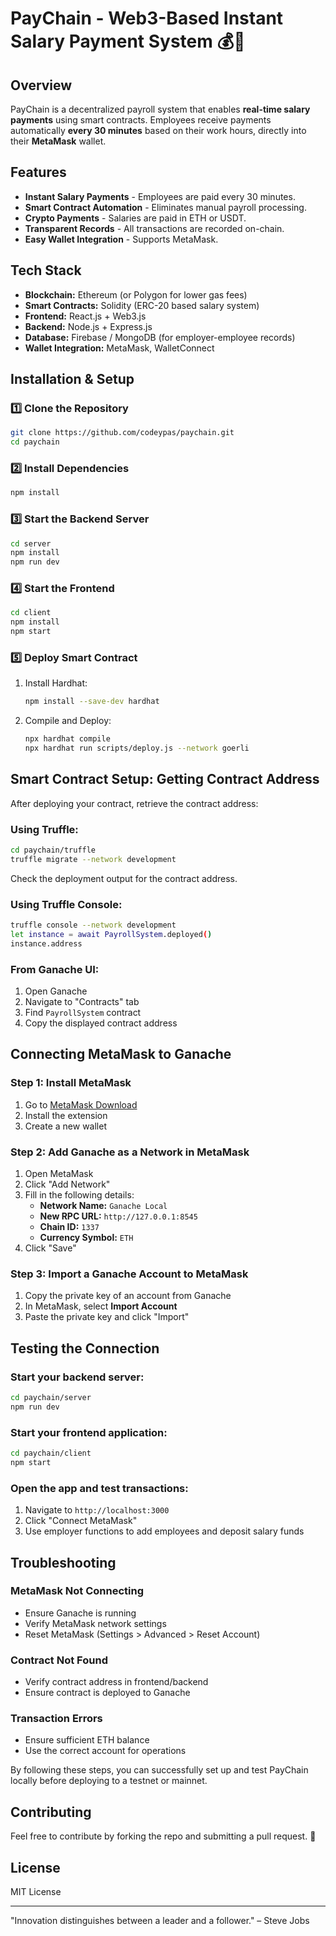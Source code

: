 # PayChain - Web3-Based Instant Salary Payment System 💰🚀

## Overview
PayChain is a decentralized payroll system that enables **real-time salary payments** using smart contracts. Employees receive payments automatically **every 30 minutes** based on their work hours, directly into their **MetaMask** wallet.

## Features
- **Instant Salary Payments** - Employees are paid every 30 minutes.
- **Smart Contract Automation** - Eliminates manual payroll processing.
- **Crypto Payments** - Salaries are paid in ETH or USDT.
- **Transparent Records** - All transactions are recorded on-chain.
- **Easy Wallet Integration** - Supports MetaMask.

## Tech Stack
- **Blockchain:** Ethereum (or Polygon for lower gas fees)
- **Smart Contracts:** Solidity (ERC-20 based salary system)
- **Frontend:** React.js + Web3.js
- **Backend:** Node.js + Express.js
- **Database:** Firebase / MongoDB (for employer-employee records)
- **Wallet Integration:** MetaMask, WalletConnect

## Installation & Setup

### 1️⃣ Clone the Repository
```bash
git clone https://github.com/codeypas/paychain.git
cd paychain
```

### 2️⃣ Install Dependencies
```bash
npm install
```

### 3️⃣ Start the Backend Server
```bash
cd server
npm install
npm run dev
```

### 4️⃣ Start the Frontend
```bash
cd client
npm install
npm start
```

### 5️⃣ Deploy Smart Contract
1. Install Hardhat:
   ```bash
   npm install --save-dev hardhat
   ```
2. Compile and Deploy:
   ```bash
   npx hardhat compile
   npx hardhat run scripts/deploy.js --network goerli
   ```

## Smart Contract Setup: Getting Contract Address

After deploying your contract, retrieve the contract address:

### Using Truffle:
```bash
cd paychain/truffle
truffle migrate --network development
```
Check the deployment output for the contract address.

### Using Truffle Console:
```bash
truffle console --network development
let instance = await PayrollSystem.deployed()
instance.address
```

### From Ganache UI:
1. Open Ganache
2. Navigate to "Contracts" tab
3. Find `PayrollSystem` contract
4. Copy the displayed contract address

## Connecting MetaMask to Ganache

### Step 1: Install MetaMask
1. Go to [MetaMask Download](https://metamask.io/download/)
2. Install the extension
3. Create a new wallet

### Step 2: Add Ganache as a Network in MetaMask
1. Open MetaMask
2. Click "Add Network"
3. Fill in the following details:
   - **Network Name:** `Ganache Local`
   - **New RPC URL:** `http://127.0.0.1:8545`
   - **Chain ID:** `1337`
   - **Currency Symbol:** `ETH`
4. Click "Save"

### Step 3: Import a Ganache Account to MetaMask
1. Copy the private key of an account from Ganache
2. In MetaMask, select **Import Account**
3. Paste the private key and click "Import"

## Testing the Connection

### Start your backend server:
```bash
cd paychain/server
npm run dev
```

### Start your frontend application:
```bash
cd paychain/client
npm start
```

### Open the app and test transactions:
1. Navigate to `http://localhost:3000`
2. Click "Connect MetaMask"
3. Use employer functions to add employees and deposit salary funds

## Troubleshooting

### MetaMask Not Connecting
- Ensure Ganache is running
- Verify MetaMask network settings
- Reset MetaMask (Settings > Advanced > Reset Account)

### Contract Not Found
- Verify contract address in frontend/backend
- Ensure contract is deployed to Ganache

### Transaction Errors
- Ensure sufficient ETH balance
- Use the correct account for operations

By following these steps, you can successfully set up and test PayChain locally before deploying to a testnet or mainnet.

## Contributing
Feel free to contribute by forking the repo and submitting a pull request. 🚀

## License
MIT License

---
"Innovation distinguishes between a leader and a follower." – Steve Jobs
